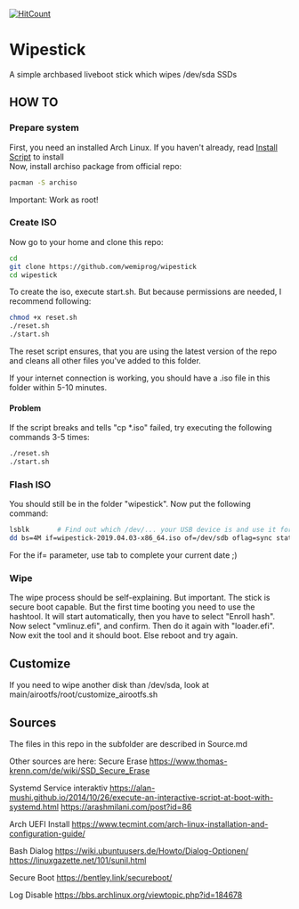 [![HitCount](http://hits.dwyl.io/wemiprog/wipestick.svg)](http://hits.dwyl.io/wemiprog/wipestick)
# Wipestick
A simple archbased liveboot stick which wipes /dev/sda SSDs

## HOW TO
### Prepare system
First, you need an installed Arch Linux. If you haven't already, read [Install Script](PREPARE.md) to install\
Now, install archiso package from official repo:
```bash
pacman -S archiso
```

Important: Work as root!

### Create ISO
Now go to your home and clone this repo:
```sh
cd
git clone https://github.com/wemiprog/wipestick
cd wipestick
```

To create the iso, execute start.sh. But because permissions are needed, I recommend following:
```sh
chmod +x reset.sh
./reset.sh
./start.sh
```

The reset script ensures, that you are using the latest version of the repo and cleans all other files you've added to this folder.

If your internet connection is working, you should have a .iso file in this folder within 5-10 minutes.

#### Problem
If the script breaks and tells "cp *.iso" failed, try  executing the following commands 3-5 times:
```sh
./reset.sh
./start.sh
```

### Flash ISO
You should still be in the folder "wipestick".
Now put the following command:
```sh
lsblk       # Find out which /dev/... your USB device is and use it for of= in the command below
dd bs=4M if=wipestick-2019.04.03-x86_64.iso of=/dev/sdb oflag=sync status=progress
```
For the if= parameter, use tab to complete your current date ;)

### Wipe
The wipe process should be self-explaining. But important.
The stick is secure boot capable. But the first time booting you need to use the hashtool.
It will start automatically, then you have to select "Enroll hash".
Now select "vmlinuz.efi", and confirm. Then do it again with "loader.efi".
Now exit the tool and it should boot. Else reboot and try again.

## Customize
If you need to wipe another disk than /dev/sda, look at main/airootfs/root/customize_airootfs.sh

## Sources
The files in this repo in the subfolder are described in Source.md

Other sources are here:
Secure Erase
https://www.thomas-krenn.com/de/wiki/SSD_Secure_Erase

Systemd Service interaktiv
https://alan-mushi.github.io/2014/10/26/execute-an-interactive-script-at-boot-with-systemd.html
https://arashmilani.com/post?id=86

Arch UEFI Install
https://www.tecmint.com/arch-linux-installation-and-configuration-guide/

Bash Dialog
https://wiki.ubuntuusers.de/Howto/Dialog-Optionen/
https://linuxgazette.net/101/sunil.html

Secure Boot
https://bentley.link/secureboot/

Log Disable
https://bbs.archlinux.org/viewtopic.php?id=184678
